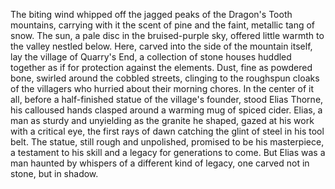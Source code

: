 The biting wind whipped off the jagged peaks of the Dragon's Tooth mountains, carrying with it the scent of pine and the faint, metallic tang of snow.  The sun, a pale disc in the bruised-purple sky, offered little warmth to the valley nestled below. Here, carved into the side of the mountain itself, lay the village of Quarry's End, a collection of stone houses huddled together as if for protection against the elements.  Dust, fine as powdered bone, swirled around the cobbled streets, clinging to the roughspun cloaks of the villagers who hurried about their morning chores.  In the center of it all, before a half-finished statue of the village's founder, stood Elias Thorne, his calloused hands clasped around a warming mug of spiced cider.  Elias, a man as sturdy and unyielding as the granite he shaped, gazed at his work with a critical eye, the first rays of dawn catching the glint of steel in his tool belt.  The statue, still rough and unpolished, promised to be his masterpiece, a testament to his skill and a legacy for generations to come. But Elias was a man haunted by whispers of a different kind of legacy, one carved not in stone, but in shadow.
